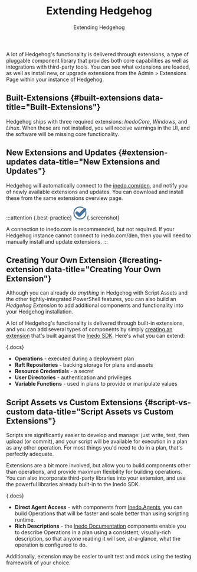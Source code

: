 ﻿---
title: Extending Hedgehog
subtitle: Extending Hedgehog
sequence: 500
keywords: otter, sdk

---
A lot of Hedgehog's functionality is delivered through extensions, a type of pluggable component library that provides both core capabilities as well as integrations with third-party tools. You can see what extensions are loaded, as well as install new, or upgrade extensions from the Admin > Extensions Page within your instance of Hedgehog.    

## Built-Extensions {#built-extensions data-title="Built-Extensions"}

Hedgehog ships with three required extensions: *InedoCore*, *Windows*, and *Linux*. When these are not installed, you will receive warnings in the UI, and the software will be missing core functionality.

## New Extensions and Updates {#extension-updates data-title="New Extensions and Updates"}

Hedgehog will automatically connect to the [inedo.com/den](/den), and notify you of newly available extensions and updates. You can download and install these from the same extensions overview page.

:::attention {.best-practice}
![](/resources/images/icons/best-practices.png){.screenshot}

A connection to inedo.com is recommended, but not required. If your Hedgehog instance cannot connect to inedo.com/den, then you will need to manually install and update extensions.
:::

## Creating Your Own Extension {#creating-extension data-title="Creating Your Own Extension"}

Although you can already do *anything* in Hedgehog with Script Assets and the other tightly-integrated PowerShell features, you can also build an *Hedgehog Extension* to add additional components and functionality into your Hedgehog installation.

A lot of Hedgehog's functionality is delivered through built-in extensions, and you can add several types of components by simply [creating an extension](/docs/inedosdk/extending/creating) that's built against the [Inedo SDK](/docs/inedosdk/overview). Here's what you can extend:

{.docs}
- **Operations** - executed during a deployment plan
- **Raft Repositories** - backing storage for plans and assets
- **Resource Credentials** - a secret
- **User Directories** - authentication and privileges
- **Variable Functions** - used in plans to provide or manipulate values

## Script Assets vs Custom Extensions {#script-vs-custom data-title="Script Assets vs Custom Extensions"}

Scripts are significantly easier to develop and manage: just write, test, then upload (or commit), and your script will be available for execution in a plan as any other operation. For most things you'd need to do in a plan, that's perfectly adequate.   

Extensions are a bit more involved, but allow you to build components other than operations, and provide maximum flexibility for building operations. You can also incorporate third-party libraries into your extension, and use the powerful libraries already built-in to the Inedo SDK.

{.docs}
- **Direct Agent Access** - with components from [Inedo.Agents](/support/sdk-reference/inedosdk/Inedo.Agents), you can build Operations that will be faster and scale better than using scripting runtime.
- **Rich Descriptions** - the [Inedo Documentation](/support/sdk-reference/inedosdk/Inedo.Documentation) components enable you to describe Operations in a plan using a consistent, visually-rich description, so that anyone reading it will see, at-a-glance, what the operation is configured to do.

Additionally, extension may be easier to unit test and mock using the testing framework of your choice.

